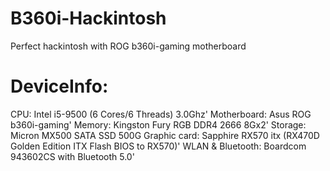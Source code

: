 # B360i-Hackintosh
Perfect hackintosh with ROG b360i-gaming motherboard
# DeviceInfo:
CPU: Intel i5-9500 (6 Cores/6 Threads) 3.0Ghz'
Motherboard: Asus ROG b360i-gaming'
Memory: Kingston Fury RGB DDR4 2666 8Gx2'
Storage: Micron MX500 SATA SSD 500G
Graphic card: Sapphire RX570 itx (RX470D Golden Edition ITX Flash BIOS to RX570)'
WLAN & Bluetooth: Boardcom 943602CS with Bluetooth 5.0'
